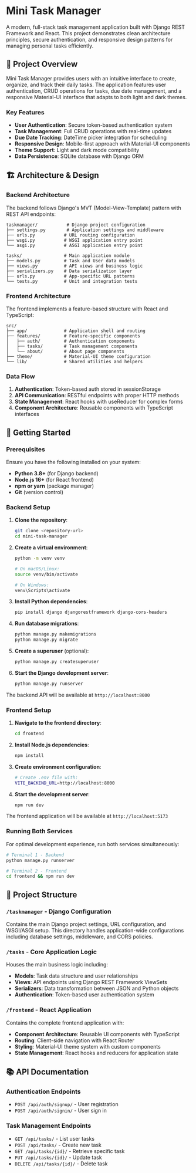 # Mini Task Manager

A modern, full-stack task management application built with Django REST Framework and React. This project demonstrates clean architecture principles, secure authentication, and responsive design patterns for managing personal tasks efficiently.

## 🎯 Project Overview

Mini Task Manager provides users with an intuitive interface to create, organize, and track their daily tasks. The application features user authentication, CRUD operations for tasks, due date management, and a responsive Material-UI interface that adapts to both light and dark themes.

### Key Features

- **User Authentication**: Secure token-based authentication system
- **Task Management**: Full CRUD operations with real-time updates
- **Due Date Tracking**: DateTime picker integration for scheduling
- **Responsive Design**: Mobile-first approach with Material-UI components
- **Theme Support**: Light and dark mode compatibility
- **Data Persistence**: SQLite database with Django ORM

## 🏗️ Architecture & Design

### Backend Architecture
The backend follows Django's MVT (Model-View-Template) pattern with REST API endpoints:

```
taskmanager/           # Django project configuration
├── settings.py        # Application settings and middleware
├── urls.py           # URL routing configuration
├── wsgi.py           # WSGI application entry point
└── asgi.py           # ASGI application entry point

tasks/                # Main application module
├── models.py         # Task and User data models
├── views.py          # API views and business logic
├── serializers.py    # Data serialization layer
├── urls.py           # App-specific URL patterns
└── tests.py          # Unit and integration tests
```

### Frontend Architecture
The frontend implements a feature-based structure with React and TypeScript:

```
src/
├── app/              # Application shell and routing
├── features/         # Feature-specific components
│   ├── auth/         # Authentication components
│   ├── tasks/        # Task management components
│   └── about/        # About page components
├── theme/            # Material-UI theme configuration
└── lib/              # Shared utilities and helpers
```

### Data Flow
1. **Authentication**: Token-based auth stored in sessionStorage
2. **API Communication**: RESTful endpoints with proper HTTP methods
3. **State Management**: React hooks with useReducer for complex forms
4. **Component Architecture**: Reusable components with TypeScript interfaces

## 🚀 Getting Started

### Prerequisites

Ensure you have the following installed on your system:
- **Python 3.8+** (for Django backend)
- **Node.js 16+** (for React frontend)
- **npm or yarn** (package manager)
- **Git** (version control)

### Backend Setup

1. **Clone the repository**:
   ```bash
   git clone <repository-url>
   cd mini-task-manager
   ```

2. **Create a virtual environment**:
   ```bash
   python -m venv venv
   
   # On macOS/Linux:
   source venv/bin/activate
   
   # On Windows:
   venv\Scripts\activate
   ```

3. **Install Python dependencies**:
   ```bash
   pip install django djangorestframework django-cors-headers
   ```

4. **Run database migrations**:
   ```bash
   python manage.py makemigrations
   python manage.py migrate
   ```

5. **Create a superuser** (optional):
   ```bash
   python manage.py createsuperuser
   ```

6. **Start the Django development server**:
   ```bash
   python manage.py runserver
   ```

The backend API will be available at `http://localhost:8000`

### Frontend Setup

1. **Navigate to the frontend directory**:
   ```bash
   cd frontend
   ```

2. **Install Node.js dependencies**:
   ```bash
   npm install
   ```

3. **Create environment configuration**:
   ```bash
   # Create .env file with:
   VITE_BACKEND_URL=http://localhost:8000
   ```

4. **Start the development server**:
   ```bash
   npm run dev
   ```

The frontend application will be available at `http://localhost:5173`

### Running Both Services

For optimal development experience, run both services simultaneously:

```bash
# Terminal 1 - Backend
python manage.py runserver

# Terminal 2 - Frontend
cd frontend && npm run dev
```

## 📁 Project Structure

### `/taskmanager` - Django Configuration
Contains the main Django project settings, URL configuration, and WSGI/ASGI setup. This directory handles application-wide configurations including database settings, middleware, and CORS policies.

### `/tasks` - Core Application Logic
Houses the main business logic including:
- **Models**: Task data structure and user relationships
- **Views**: API endpoints using Django REST Framework ViewSets
- **Serializers**: Data transformation between JSON and Python objects
- **Authentication**: Token-based user authentication system

### `/frontend` - React Application
Contains the complete frontend application with:
- **Component Architecture**: Reusable UI components with TypeScript
- **Routing**: Client-side navigation with React Router
- **Styling**: Material-UI theme system with custom components
- **State Management**: React hooks and reducers for application state

## 📚 API Documentation

### Authentication Endpoints
- `POST /api/auth/signup/` - User registration
- `POST /api/auth/signin/` - User sign in

### Task Management Endpoints
- `GET /api/tasks/` - List user tasks
- `POST /api/tasks/` - Create new task
- `GET /api/tasks/{id}/` - Retrieve specific task
- `PUT /api/tasks/{id}/` - Update task
- `DELETE /api/tasks/{id}/` - Delete task